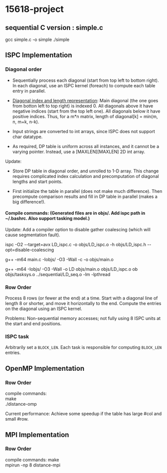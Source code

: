 # 15618-project

## sequential C version : simple.c
gcc simple.c -o simple
./simple

## ISPC Implementation

### Diagonal order

- Sequentially process each diagonal (start from top left to bottom right). In each diagonal, use an ISPC kernel (foreach) to compute each table entry in parallel.

- [Diagonal index and length representation](https://math.stackexchange.com/questions/2206763/length-of-matrix-diagonals): Main diagonal (the one goes from botton left to top right) is indexed 0. All diagonals above it have negative indices (start from the top left one). All diagonals below it have positive indices. Thus, for a m*n matrix, length of diagonal[k] = min(m, n, m+k, n-k).

- Input strings are converted to int arrays, since ISPC does not support char datatype. 

- As required, DP table is uniform across all instances, and it cannot be a varying pointer. Instead, use a [MAXLEN][MAXLEN] 2D int array.

Update: 
- Store DP table in diagonal order, and unrolled to 1-D array. This change requires complicated index calculation and precomputation of diagonal lengths and start points.

- First initialize the table in parallel (does not make much difference). Then precompute comparison results and fill in DP table in parallel (makes a big difference!). 

#### Compile commands: (Generated files are in objs/. Add ispc path in ~/.bashrc. Also support tasking model.)
Update: Add a compiler option to disable gather coalescing (which will cause segmentation fault).

ispc -O2 --target=avx LD_ispc.c -o objs/LD_ispc.o -h objs/LD_ispc.h --opt=disable-coalescing

g++ -m64 main.c -Iobjs/ -O3 -Wall -c -o objs/main.o

g++ -m64 -Iobjs/ -O3 -Wall -o LD objs/main.o objs/LD_ispc.o ob  objs/tasksys.o ../sequential/LD_seq.o -lm -lpthread

### Row Order
Process 8 rows (or fewer at the end) at a time. Start with a diagonal line of length 8 or shorter, and move it horizontally to the end. Compute the entries on the diagonal using an ISPC kernel. 

Problems: Non-sequential memory accesses; not fully using 8 ISPC units at the start and end positions.

### ISPC task
Arbitrarily set a `BLOCK_LEN`. Each task is responsible for computing `BLOCK_LEN` entries.

## OpenMP Implementation
### Row Order
compile commands:  
make  
./distance-omp  

Current performance: Achieve some speedup if the table has large #col and small #row.  

## MPI Implementation
### Row Order  
compile commands:
make  
mpirun -np 8 distance-mpi  

